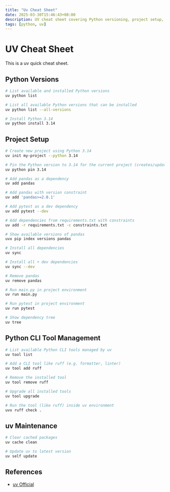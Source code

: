 ```yaml
---
title: "Uv Cheat Sheet"
date: 2025-03-30T15:46:43+08:00
description: UV cheat sheet covering Python versioning, project setup, dependency syncing, and CLI tool management.
tags: [python, uv]
---
```

# UV Cheat Sheet

This is a uv quick cheat sheet.

## Python Versions

```bash
# List available and installed Python versions
uv python list

# List all available Python versions that can be installed
uv python list --all-versions

# Install Python 3.14
uv python install 3.14
```

## Project Setup

```bash
# Create new project using Python 3.14
uv init my-project --python 3.14

# Pin the Python version to 3.14 for the current project (creates/updates .python-version file)
uv python pin 3.14

# Add pandas as a dependency
uv add pandas

# Add pandas with version constraint
uv add 'pandas>=2.0.1'

# Add pytest as a dev dependency
uv add pytest --dev

# Add dependencies from requirements.txt with constraints
uv add -r requirements.txt -c constraints.txt

# Show available versions of pandas
uvx pip index versions pandas

# Install all dependencies
uv sync

# Install all + dev dependencies
uv sync --dev

# Remove pandas
uv remove pandas

# Run main.py in project environment
uv run main.py

# Run pytest in project environment
uv run pytest

# Show dependency tree
uv tree
```

## Python CLI Tool Management

```bash
# List available Python CLI tools managed by uv
uv tool list

# Add a CLI tool like ruff (e.g. formatter, linter)
uv tool add ruff

# Remove the installed tool
uv tool remove ruff

# Upgrade all installed tools
uv tool upgrade

# Run the tool (like ruff) inside uv environment
uvx ruff check .
```

## uv Maintenance

```bash
# Clear cached packages
uv cache clean

# Update uv to latest version
uv self update
```

## References

- [uv Official](https://docs.astral.sh/uv/)
